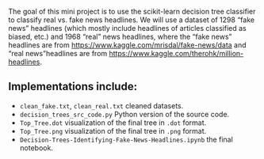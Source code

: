 The goal of this mini project is to use the scikit-learn decision tree classifier to classify real vs. fake news headlines. We will use a dataset of 1298 “fake news” headlines (which mostly include headlines of articles classified as biased, etc.) and 1968 “real” news headlines, where the “fake news” headlines are from https://www.kaggle.com/mrisdal/fake-news/data and “real news”headlines are from https://www.kaggle.com/therohk/million-headlines. 

## Implementations include:
* `clean_fake.txt`, `clean_real.txt` cleaned datasets.
* `decision_trees_src_code.py` Python version of the source code.
* `Top_Tree.dot` visualization of the final tree in `.dot` format.
* `Top_Tree.png` visualization of the final tree in `.png` format.
* ``Decision-Trees-Identifying-Fake-News-Headlines.ipynb`` the final notebook.
